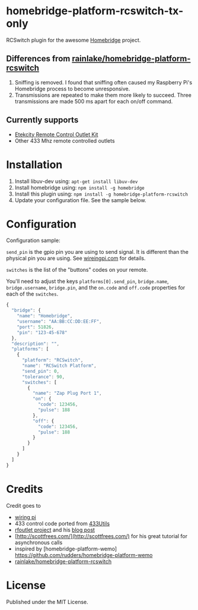 # homebridge-platform-rcswitch-tx-only

<!-- [![NPM Version](https://img.shields.io/npm/v/homebridge-platform-rcswitch.svg)](https://www.npmjs.com/package/homebridge-platform-rcswitch) -->

RCSwitch plugin for the awesome [Homebridge](https://github.com/nfarina/homebridge) project.

## Differences from [rainlake/homebridge-platform-rcswitch](https://github.com/rainlake/homebridge-platform-rcswitch)

1. Sniffing is removed. I found that sniffing often caused my Raspberry Pi's Homebridge process to become unresponsive.
2. Transmissions are repeated to make them more likely to succeed. Three transmissions are made 500 ms apart for each on/off command.

## Currently supports

- [Etekcity Remote Control Outlet Kit](https://www.amazon.com/Etekcity-Household-Appliances-Unlimited-Connections/dp/B00DQELHBS?SubscriptionId=AKIAIXPYH54L3NDDTYKQ&tag=bloopist-20&linkCode=xm2&camp=2025&creative=165953&creativeASIN=B00DQELHBS)
- Other 433 Mhz remote controlled outlets

# Installation

1. Install libuv-dev using: `apt-get install libuv-dev`
2. Install homebridge using: `npm install -g homebridge`
3. Install this plugin using: `npm install -g homebridge-platform-rcswitch`
4. Update your configuration file. See the sample below.

# Configuration

Configuration sample:

`send_pin` is the gpio pin you are using to send signal. It is different than the physical pin you are using. See [wireingpi.com](http://wiringpi.com/pins/) for details.

`switches` is the list of the "buttons" codes on your remote.

You'll need to adjust the keys `platforms[0].send_pin`, `bridge.name`, `bridge.username`, `bridge.pin`, and the `on.code` and `off.code` properties for each of the `switches`.

```javascript
{
  "bridge": {
    "name": "Homebridge",
    "username": "AA:BB:CC:DD:EE:FF",
    "port": 51826,
    "pin": "123-45-678"
  },
  "description": "",
  "platforms": [
    {
      "platform": "RCSwitch",
      "name": "RCSwitch Platform",
      "send_pin": 0,
      "tolerance": 90,
      "switches": [
        {
          "name": "Zap Plug Port 1",
          "on": {
            "code": 123456,
            "pulse": 188
          },
          "off": {
            "code": 123456,
            "pulse": 188
          }
        }
      ]
    }
  ]
}
```

# Credits

Credit goes to

- [wiring pi](http://wiringpi.com/pins/)
- 433 control code ported from [433Utils](https://github.com/ninjablocks/433Utils)
- [rfoutlet project](https://github.com/timleland/rfoutlet) and his [blog post](https://timleland.com/wireless-power-outlets/)
- [http://scottfrees.com/](http://scottfrees.com/) for his great tutorial for asynchronous calls
- inspired by [homebridge-platform-wemo] https://github.com/rudders/homebridge-platform-wemo
- [rainlake/homebridge-platform-rcswitch](https://github.com/rainlake/homebridge-platform-rcswitch)

# License

Published under the MIT License.
